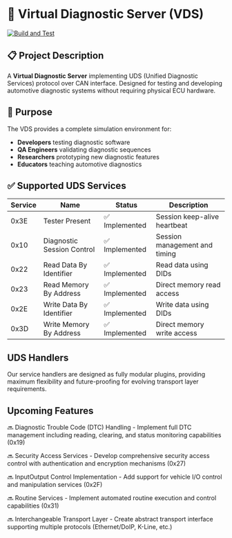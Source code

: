 # 🚗 Virtual Diagnostic Server (VDS)

[![Build and Test](https://github.com/Pils48/virtual_ecu/actions/workflows/build&test.yml/badge.svg)](https://github.com/Pils48/virtual_ecu/actions/workflows/build&test.yml)

## 📋 Project Description

A **Virtual Diagnostic Server** implementing UDS (Unified Diagnostic Services) protocol over CAN interface. Designed for testing and developing automotive diagnostic systems without requiring physical ECU hardware.

## 🎯 Purpose

The VDS provides a complete simulation environment for:
- **Developers** testing diagnostic software
- **QA Engineers** validating diagnostic sequences  
- **Researchers** prototyping new diagnostic features
- **Educators** teaching automotive diagnostics

## ✅ Supported UDS Services

| Service | Name | Status | Description |
|---------|------|---------|-------------|
| 0x3E | Tester Present | ✅ Implemented | Session keep-alive heartbeat |
| 0x10 | Diagnostic Session Control | ✅ Implemented | Session management and timing |
| 0x22 | Read Data By Identifier | ✅ Implemented | Read data using DIDs |
| 0x23 | Read Memory By Address | ✅ Implemented | Direct memory read access |
| 0x2E | Write Data By Identifier | ✅ Implemented | Write data using DIDs |
| 0x3D | Write Memory By Address | ✅ Implemented | Direct memory write access |

## UDS Handlers

Our service handlers are designed as fully modular plugins, providing maximum flexibility and future-proofing for evolving transport layer requirements.

## Upcoming Features
🔜 Diagnostic Trouble Code (DTC) Handling - Implement full DTC management including reading, clearing, and status monitoring capabilities (0x19)

🔜 Security Access Services - Develop comprehensive security access control with authentication and encryption mechanisms (0x27)

🔜 InputOutput Control Implementation - Add support for vehicle I/O control and manipulation services (0x2F)

🔜 Routine Services - Implement automated routine execution and control capabilities (0x31)

🔜 Interchangeable Transport Layer - Create abstract transport interface supporting multiple protocols (Ethernet/DoIP, K-Line, etc.)

